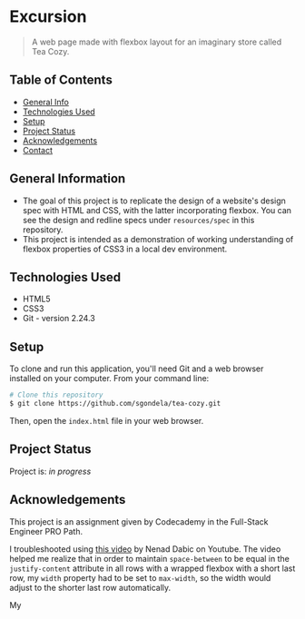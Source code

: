 # Excursion

> A web page made with flexbox layout for an imaginary store called Tea Cozy.

## Table of Contents

- [General Info](#general-information)
- [Technologies Used](#technologies-used)
- [Setup](#setup)
- [Project Status](#project-status)
- [Acknowledgements](#acknowledgements)
- [Contact](#contact)


## General Information

- The goal of this project is to replicate the design of a website's design spec with HTML and CSS, with the latter incorporating flexbox. You can see the design and redline specs under `resources/spec` in this repository.
- This project is intended as a demonstration of working understanding of flexbox properties of CSS3 in a local dev environment.


## Technologies Used

- HTML5
- CSS3
- Git - version 2.24.3


## Setup

To clone and run this application, you'll need Git and a web browser installed on your computer. From your command line:

```bash
# Clone this repository
$ git clone https://github.com/sgondela/tea-cozy.git
```
Then, open the `index.html` file in your web browser.

## Project Status

Project is: _in progress_


## Acknowledgements

This project is an assignment given by Codecademy in the Full-Stack Engineer PRO Path.

I troubleshooted using [this video](https://www.youtube.com/watch?v=fJc18fT4T3s) by Nenad Dabic on Youtube. The video helped me realize that in order to maintain `space-between` to be equal in the `justify-content` attribute in all rows with a wrapped flexbox with a short last row, my `width` property had to be set to `max-width`, so the width would adjust to the shorter last row automatically.

My 